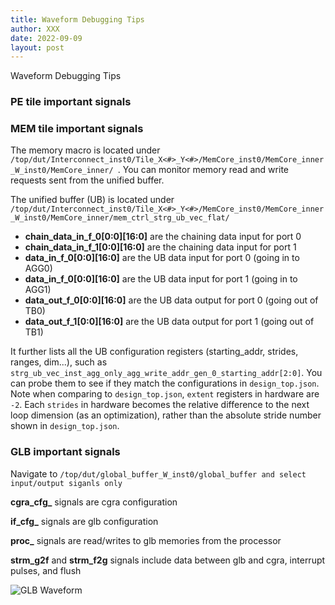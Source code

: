 ```yaml
---
title: Waveform Debugging Tips
author: XXX
date: 2022-09-09
layout: post
---
```


Waveform Debugging Tips

### PE tile important signals

### MEM tile important signals
The memory macro is located under `/top/dut/Interconnect_inst0/Tile_X<#>_Y<#>/MemCore_inst0/MemCore_inner_W_inst0/MemCore_inner/
`. You can monitor memory read and write requests sent from the unified buffer.

The unified buffer (UB) is located under `/top/dut/Interconnect_inst0/Tile_X<#>_Y<#>/MemCore_inst0/MemCore_inner_W_inst0/MemCore_inner/mem_ctrl_strg_ub_vec_flat/`
- **chain_data_in_f_0[0:0][16:0]** are the chaining data input for port 0
- **chain_data_in_f_1[0:0][16:0]** are the chaining data input for port 1
- **data_in_f_0[0:0][16:0]** are the UB data input for port 0 (going in to AGG0)
- **data_in_f_0[0:0][16:0]** are the UB data input for port 1 (going in to AGG1)
- **data_out_f_0[0:0][16:0]** are the UB data output for port 0 (going out of TB0)
- **data_out_f_1[0:0][16:0]** are the UB data output for port 1 (going out of TB1)

It further lists all the UB configuration registers (starting_addr, strides, ranges, dim...), such as `strg_ub_vec_inst_agg_only_agg_write_addr_gen_0_starting_addr[2:0]`. You can probe them to see if they match the configurations in `design_top.json`. Note when comparing to  `design_top.json`, `extent` registers in hardware are `-2`. Each `strides` in hardware becomes the relative difference to the next loop dimension (as an optimization), rather than the absolute stride number shown in `design_top.json`.



### GLB important signals

Navigate to `/top/dut/global_buffer_W_inst0/global_buffer and select input/output siganls only`

**cgra_cfg_** signals are cgra configuration

**if_cfg_** signals are glb configuration 

**proc_** signals are read/writes to glb memories from the processor

**strm_g2f** and **strm_f2g** signals include data between glb and cgra, interrupt pulses, and flush

![GLB Waveform](/aha-wiki-page/assets/glb_waveform.png)
